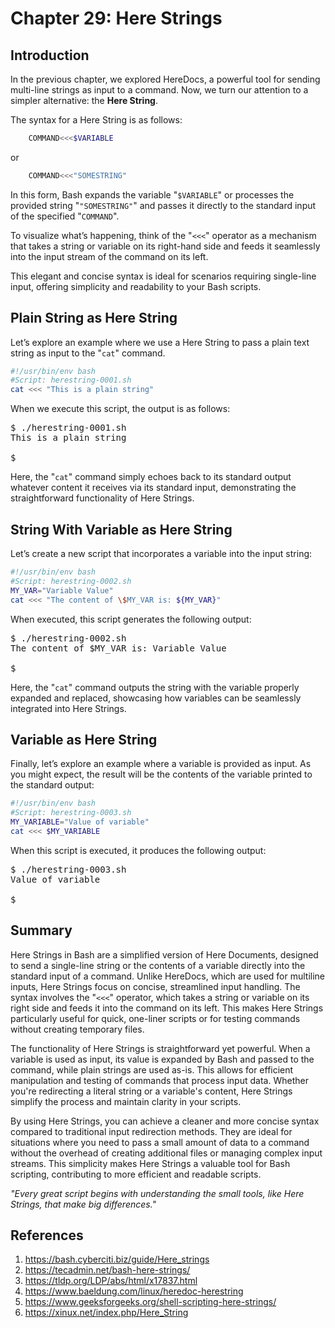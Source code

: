 # Chapter 29: Here Strings


## Introduction

<!--
Here Strings in Bash provide a simple and efficient way to pass a string directly as input to a command, eliminating the need for intermediate files or complex redirections. They are a useful feature for handling single-line input and streamline workflows that require minimal data to be fed into commands.

A Here String uses the "`<<<`" operator to redirect a string to the standard input of a command. Unlike Here Documents, which are designed for multi-line input, Here Strings are specifically tailored for single-line strings or concise inputs. This makes them a perfect fit for quick tasks like testing commands, providing data for pipelines, or processing short strings.

The beauty of Here Strings lies in their clarity and convenience. Instead of manually typing input or reading from a file, you can encapsulate the input string directly in your script. This not only makes your code more readable but also reduces the chance of errors stemming from external dependencies.

By mastering Here Strings, you'll gain yet another tool to make your Bash scripts more efficient and elegant, further enhancing your command-line prowess.
-->

In the previous chapter, we explored HereDocs, a powerful tool for sending multi-line strings as input to a command. Now, we turn our attention to a simpler alternative: the **Here String**.

The syntax for a Here String is as follows:

```bash
    COMMAND<<<$VARIABLE
```

or

```bash
    COMMAND<<<"SOMESTRING"
```

In this form, Bash expands the variable "`$VARIABLE`" or processes the provided string "`"SOMESTRING"`" and passes it directly to the standard input of the specified "`COMMAND`".

To visualize what’s happening, think of the "`<<<`" operator as a mechanism that takes a string or variable on its right-hand side and feeds it seamlessly into the input stream of the command on its left.

This elegant and concise syntax is ideal for scenarios requiring single-line input, offering simplicity and readability to your Bash scripts.

## Plain String as Here String

Let’s explore an example where we use a Here String to pass a plain text string as input to the "`cat`" command.

```bash
#!/usr/bin/env bash
#Script: herestring-0001.sh
cat <<< "This is a plain string"
```

When we execute this script, the output is as follows:

<pre>
$ ./herestring-0001.sh
This is a plain string

$
</pre>

Here, the "`cat`" command simply echoes back to its standard output whatever content it receives via its standard input, demonstrating the straightforward functionality of Here Strings.

## String With Variable as Here String

Let’s create a new script that incorporates a variable into the input string:

```bash
#!/usr/bin/env bash
#Script: herestring-0002.sh
MY_VAR="Variable Value"
cat <<< "The content of \$MY_VAR is: ${MY_VAR}"
```

When executed, this script generates the following output:

<pre>
$ ./herestring-0002.sh
The content of $MY_VAR is: Variable Value

$
</pre>

Here, the "`cat`" command outputs the string with the variable properly expanded and replaced, showcasing how variables can be seamlessly integrated into Here Strings.

## Variable as Here String

Finally, let’s explore an example where a variable is provided as input. As you might expect, the result will be the contents of the variable printed to the standard output:

```bash
#!/usr/bin/env bash
#Script: herestring-0003.sh
MY_VARIABLE="Value of variable"
cat <<< $MY_VARIABLE
```

When this script is executed, it produces the following output:

<pre>
$ ./herestring-0003.sh
Value of variable

$
</pre>

## Summary

Here Strings in Bash are a simplified version of Here Documents, designed to send a single-line string or the contents of a variable directly into the standard input of a command. Unlike HereDocs, which are used for multiline inputs, Here Strings focus on concise, streamlined input handling. The syntax involves the "`<<<`" operator, which takes a string or variable on its right side and feeds it into the command on its left. This makes Here Strings particularly useful for quick, one-liner scripts or for testing commands without creating temporary files.

The functionality of Here Strings is straightforward yet powerful. When a variable is used as input, its value is expanded by Bash and passed to the command, while plain strings are used as-is. This allows for efficient manipulation and testing of commands that process input data. Whether you're redirecting a literal string or a variable's content, Here Strings simplify the process and maintain clarity in your scripts.

By using Here Strings, you can achieve a cleaner and more concise syntax compared to traditional input redirection methods. They are ideal for situations where you need to pass a small amount of data to a command without the overhead of creating additional files or managing complex input streams. This simplicity makes Here Strings a valuable tool for Bash scripting, contributing to more efficient and readable scripts.

*"Every great script begins with understanding the small tools, like Here Strings, that make big differences."*

## References

1. <https://bash.cyberciti.biz/guide/Here_strings>
2. <https://tecadmin.net/bash-here-strings/>
3. <https://tldp.org/LDP/abs/html/x17837.html>
4. <https://www.baeldung.com/linux/heredoc-herestring>
5. <https://www.geeksforgeeks.org/shell-scripting-here-strings/>
6. <https://xinux.net/index.php/Here_String>

